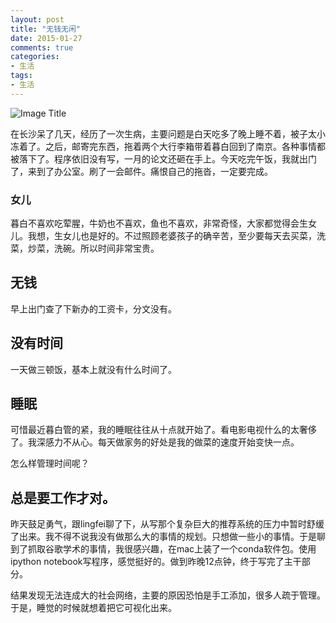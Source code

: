 ```yaml
---
layout: post
title: "无钱无闲"
date: 2015-01-27
comments: true
categories:
- 生活
tags:
- 生活
---
```


![Image Title](http://upload.wikimedia.org/wikipedia/commons/b/b9/TheProductSpace.png)


在长沙呆了几天，经历了一次生病，主要问题是白天吃多了晚上睡不着，被子太小冻着了。之后，邮寄完东西，拖着两个大行李箱带着暮白回到了南京。各种事情都被落下了。程序依旧没有写，一月的论文还砸在手上。今天吃完午饭，我就出门了，来到了办公室。刷了一会邮件。痛恨自己的拖沓，一定要完成。


### 女儿
暮白不喜欢吃荤腥，牛奶也不喜欢，鱼也不喜欢，非常奇怪，大家都觉得会生女儿。我想，生女儿也是好的。不过照顾老婆孩子的确辛苦，至少要每天去买菜，洗菜，炒菜，洗碗。所以时间非常宝贵。

## 无钱
早上出门查了下新办的工资卡，分文没有。

## 没有时间
一天做三顿饭，基本上就没有什么时间了。

## 睡眠
可惜最近暮白管的紧，我的睡眠往往从十点就开始了。看电影电视什么的太奢侈了。我深感力不从心。每天做家务的好处是我的做菜的速度开始变快一点。

怎么样管理时间呢？


## 总是要工作才对。
昨天鼓足勇气，跟lingfei聊了下，从写那个复杂巨大的推荐系统的压力中暂时舒缓了出来。我不得不说我没有做那么大的事情的规划。只想做一些小的事情。于是聊到了抓取谷歌学术的事情，我很感兴趣，在mac上装了一个conda软件包。使用ipython notebook写程序，感觉挺好的。做到昨晚12点钟，终于写完了主干部分。

结果发现无法连成大的社会网络，主要的原因恐怕是手工添加，很多人疏于管理。于是，睡觉的时候就想着把它可视化出来。
